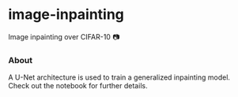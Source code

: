 # image-inpainting
Image inpainting over CIFAR-10 :camera:

### About
A U-Net architecture is used to train a generalized inpainting model. </br>
Check out the notebook for further details.
